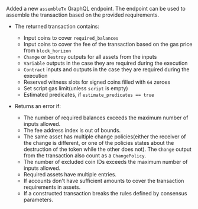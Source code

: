 Added a new `assembleTx` GraphQL endpoint. The endpoint can be used to assemble the transaction based on the provided requirements.

- The returned transaction contains:
  - Input coins to cover `required_balances`
  - Input coins to cover the fee of the transaction based on the gas price from `block_horizon`
  - `Change` or `Destroy` outputs for all assets from the inputs
  - `Variable` outputs in the case they are required during the execution
  - `Contract` inputs and outputs in the case they are required during the execution
  - Reserved witness slots for signed coins filled with `64` zeroes
  - Set script gas limit(unless `script` is empty)
  - Estimated predicates, if `estimate_predicates == true`

- Returns an error if:
  - The number of required balances exceeds the maximum number of inputs allowed.
  - The fee address index is out of bounds.
  - The same asset has multiple change policies(either the receiver of
      the change is different, or one of the policies states about the destruction
      of the token while the other does not). The `Change` output from the transaction
      also count as a `ChangePolicy`.
  - The number of excluded coin IDs exceeds the maximum number of inputs allowed.
  - Required assets have multiple entries.
  - If accounts don't have sufficient amounts to cover the transaction requirements in assets.
  - If a constructed transaction breaks the rules defined by consensus parameters.